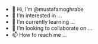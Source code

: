 - 👋 Hi, I’m @mustafamoghrabe
- 👀 I’m interested in ...
- 🌱 I’m currently learning ...
- 💞️ I’m looking to collaborate on ...
- 📫 How to reach me ...

<!---
mustafamoghrabe/mustafamoghrabe is a ✨ special ✨ repository because its `README.md` (this file) appears on your GitHub profile.
You can click the Preview link to take a look at your changes.
--->
